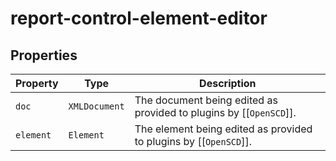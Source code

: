# report-control-element-editor

## Properties

| Property  | Type          | Description                                      |
|-----------|---------------|--------------------------------------------------|
| `doc`     | `XMLDocument` | The document being edited as provided to plugins by [[`OpenSCD`]]. |
| `element` | `Element`     | The element being edited as provided to plugins by [[`OpenSCD`]]. |
